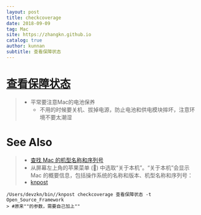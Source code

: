 ```yaml
---
layout: post
title: checkcoverage
date: 2018-09-09
tag: Mac
site: https://zhangkn.github.io
catalog: true
author: kunnan
subtitle: 查看保障状态
---
```




# [查看保障状态](https://checkcoverage.apple.com/cn/zh/?sn=)

> * 平常要注意Mac的电池保养
>   *  不用的时候要关机、拔掉电源，防止电池和供电模块摔坏，注意环境不要太潮湿



# See Also 

>* [查找 Mac 的机型名称和序列号](https://support.apple.com/zh-cn/HT201581)
>  * 从屏幕左上角的苹果菜单 () 中选取“关于本机”。“关于本机”会显示 Mac 的概要信息，包括操作系统的名称和版本、机型名称和序列号：
>* [knpost](https://github.com/zhangkn/KNBin/blob/master/knpost) 
>
```
/Users/devzkn/bin//knpost checkcoverage 查看保障状态 -t Open_Source_Framework
> #原来""的参数，需要自己加上""
```

